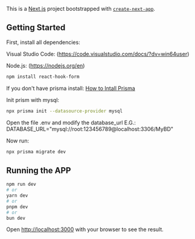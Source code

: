 This is a [Next.js](https://nextjs.org/) project bootstrapped with [`create-next-app`](https://github.com/vercel/next.js/tree/canary/packages/create-next-app).

## Getting Started

First, install all dependencies:

Visual Studio Code:
(https://code.visualstudio.com/docs/?dv=win64user)

Node.js:
(https://nodejs.org/en)

```bash
npm install react-hook-form
```
If you don't have prisma install:
[How to Intall Prisma](https://www.prisma.io/docs/getting-started/setup-prisma/start-from-scratch/relational-databases/install-prisma-client-typescript-mysql)

Init prism with mysql:

```bash
npx prisma init --datasource-provider mysql
```

Open the file .env and modify the database_url
E.G.: DATABASE_URL="mysql://root:123456789@localhost:3306/MyBD"

Now run:
```bash
npx prisma migrate dev
```

## Running the APP

```bash
npm run dev
# or
yarn dev
# or
pnpm dev
# or
bun dev
```

Open [http://localhost:3000](http://localhost:3000) with your browser to see the result.
